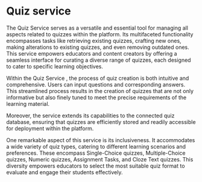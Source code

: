 # Quiz service

The Quiz Service serves as a versatile and essential tool for managing all aspects related to quizzes within the platform. Its multifaceted functionality encompasses tasks like retrieving existing quizzes, crafting new ones, making alterations to existing quizzes, and even removing outdated ones. This service empowers educators and content creators by offering a seamless interface for curating a diverse range of quizzes, each designed to cater to specific learning objectives.

Within the Quiz Service , the process of quiz creation is both intuitive and comprehensive. Users can input questions and corresponding answers. This streamlined process results in the creation of quizzes that are not only informative but also finely tuned to meet the precise requirements of the learning material.

Moreover, the service extends its capabilities to the connected quiz database, ensuring that quizzes are efficiently stored and readily accessible for deployment within the platform.

One remarkable aspect of this service is its inclusiveness. It accommodates a wide variety of quiz types, catering to different learning scenarios and preferences. These encompass Single-Choice quizzes, Multiple-Choice quizzes, Numeric quizzes, Assignment Tasks, and Cloze Text quizzes. This diversity empowers educators to select the most suitable quiz format to evaluate and engage their students effectively.

